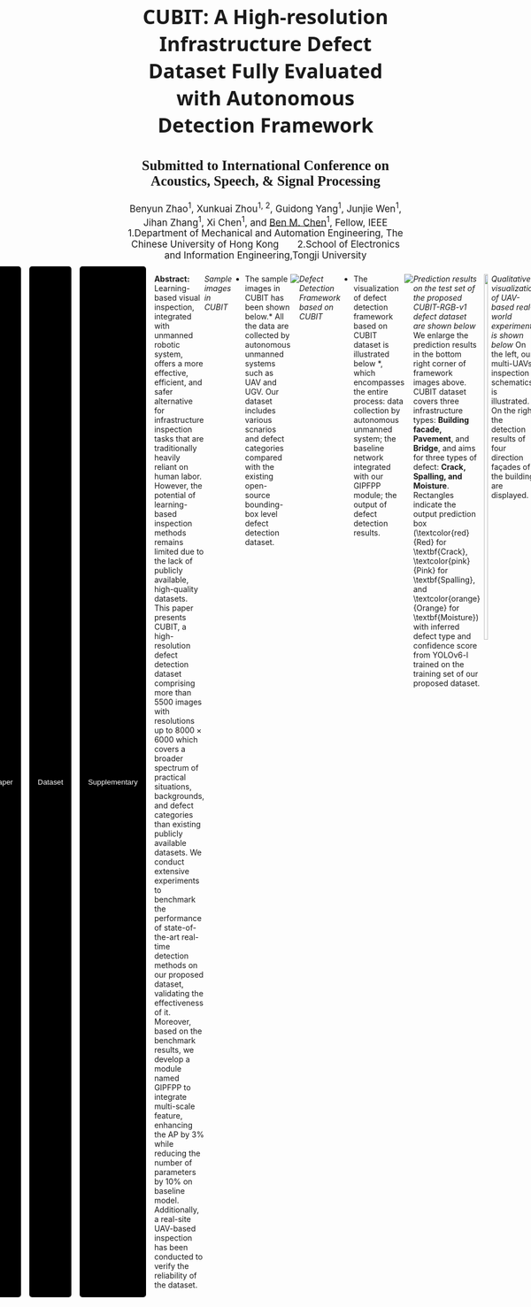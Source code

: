 <h1 style="text-align: center; font-size: 36px; font-family: 'system-ui';"> CUBIT: A High-resolution Infrastructure Defect Dataset Fully Evaluated with Autonomous Detection Framework
</h1>
<h2  style="text-align: center; font-size: 25px; font-family: 'Sama Devanagari';">
    Submitted to International Conference on Acoustics, Speech, & Signal Processing
</h2>
<div style=" text-align: center; font-size: 17px;">
Benyun Zhao<sup>1</sup>, Xunkuai Zhou<sup>1, 2</sup>, Guidong Yang<sup>1</sup>, Junjie Wen<sup>1</sup>, Jihan Zhang<sup>1</sup>,  Xi Chen<sup>1</sup>, and <a href="http://www.mae.cuhk.edu.hk/~bmchen/">Ben M. Chen</a><sup>1</sup>, Fellow, IEEE
</div>
<div  style="text-align: center; font-size: 17px;" >
1.Department of Mechanical and Automation Engineering, The Chinese University of Hong Kong &nbsp; &nbsp; &nbsp; 2.School of Electronics and Information Engineering,Tongji University

</div>
<div style="display: flex; flex-direction: row; margin: 10px auto; justify-content: center"> 

<button style="background-color: #000000; color: white;margin-right: 15px; padding: 10px 15px;border: none; border-radius: 5px;">
<a href="https://www.overleaf.com/" style="color: white; text-decoration: none;">Paper</a>
</button>

<button style="background-color: #000000; color: white;margin-right: 15px; padding: 10px 15px; border: none; border-radius: 5px;">
<a href="https://github.com/CUHK-USR-Group/Defect-Dataset" style="color: white; text-decoration: none;">Dataset</a>
</button>

<button style="background-color: #000000; color: white;margin-right: 15px; padding: 10px 15px; border: none; border-radius: 5px;">
<a href="#detailed-section" style="color: white; text-decoration: none;">Supplementary</a>
</button>




**Abstract:**\
Learning-based visual inspection, integrated with unmanned robotic system, offers a more effective, efficient, and safer alternative for infrastructure inspection tasks that are traditionally heavily reliant on human labor. However, the potential of learning-based inspection methods remains limited due to the lack of publicly available, high-quality datasets. This paper presents CUBIT, a high-resolution defect detection dataset comprising more than $5500$ images with resolutions up to $8000\times6000$ which covers a broader spectrum of practical situations, backgrounds, and defect categories than existing publicly available datasets. We conduct extensive experiments to benchmark the performance of state-of-the-art real-time detection methods on our proposed dataset, validating the effectiveness of it. Moreover, based on the benchmark results, we develop a module named GIPFPP to integrate multi-scale feature, enhancing the AP by 3\% while reducing the number of parameters by 10\% on baseline model. Additionally, a real-site UAV-based inspection has been conducted to verify the reliability of the dataset.


*Sample images in CUBIT*
* The sample images in CUBIT has been shown below.* All the data are collected by autonomous unmanned systems such as UAV and UGV. Our dataset includes various scnarios and defect categories compared with the existing open-source bounding-box level defect detection dataset. 
<p align="center">
  <img src="https://github.com/ZHAOBenyun/CUBIT/blob/master/sample.png"> 
</p>

*Defect Detection Framework based on CUBIT*
* The visualization of defect detection framework based on CUBIT dataset is illustrated below *, which encompasses the entire process: data collection by autonomous unmanned system; the baseline network integrated with our GIPFPP module; the output of defect detection results. 
<p align="center">
  <img src="https://github.com/ZHAOBenyun/CUBIT/blob/master/frame.png"> 
</p>


*Prediction results on the test set of the proposed CUBIT-RGB-v1 defect dataset are shown below* 
We enlarge the prediction results in the bottom right corner of framework images above. CUBIT dataset covers three infrastructure types: **Building facade, Pavement**, and **Bridge**, and aims for three types of defect: **Crack, Spalling, and Moisture**. Rectangles indicate the output prediction box (\textcolor{red}{Red} for \textbf{Crack}, \textcolor{pink}{Pink} for \textbf{Spalling}, and \textcolor{orange}{Orange} for \textbf{Moisture}) with inferred defect type and confidence score from YOLOv6-l trained on the training set of our proposed dataset.
<p align="center">
  <img src="https://github.com/ZHAOBenyun/CUBIT/blob/master/index_show.png" width=60% height=60%>
</p>

*Qualitative visualization of UAV-based real-world experiment is shown below* On the left, our multi-UAVs inspection schematics is illustrated. On the right, the detection results of four direction façades of the building are displayed.
<p align="center">
  <img src="https://github.com/ZHAOBenyun/CUBIT/blob/master/goodman_zigzag.png">
</p>


